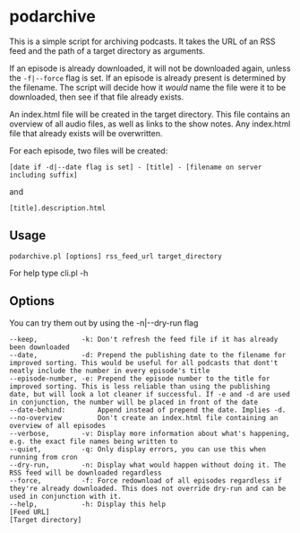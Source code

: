 podarchive
==========
This is a simple script for archiving podcasts. It takes the URL of an RSS feed and the path of a target directory as arguments.

If an episode is already downloaded, it will not be downloaded again, unless the `-f|--force` flag is set.
If an episode is already present is determined by the filename. The script will decide how it _would_ name the file were it to be  downloaded, then see if that file already exists.

An index.html file will be created in the target directory. This file contains an overview of all audio files, as well as links to the show notes. Any index.html file that already exists will be overwritten.

For each episode, two files will be created:

    [date if -d|--date flag is set] - [title] - [filename on server including suffix]

and

    [title].description.html
    

Usage
-----
    podarchive.pl [options] rss_feed_url target_directory

For help type cli.pl -h
    
Options
-------
You can try them out by using the -n|--dry-run flag

    --keep,           -k: Don't refresh the feed file if it has already been downloaded
    --date,           -d: Prepend the publishing date to the filename for improved sorting. This would be useful for all podcasts that dont't neatly include the number in every episode's title
    --episode-number, -e: Prepend the episode number to the title for improved sorting. This is less reliable than using the publishing date, but will look a lot cleaner if successful. If -e and -d are used in conjunction, the number will be placed in front of the date
    --date-behind:        Append instead of prepend the date. Implies -d.
    --no-overview         Don't create an index.html file containing an overview of all episodes
    --verbose,        -v: Display more information about what's happening, e.g. the exact file names being written to
    --quiet,          -q: Only display errors, you can use this when running from cron
    --dry-run,        -n: Display what would happen without doing it. The RSS feed will be downloaded regardless
    --force,          -f: Force redownload of all episodes regardless if they're already downloaded. This does not override dry-run and can be used in conjunction with it.
    --help,           -h: Display this help
    [Feed URL]
    [Target directory]